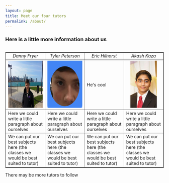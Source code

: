 ```yaml
---
layout: page
title: Meet our four tutors 
permalink: /about/
---
```


<h3>Here is a little more information about us</h3>

<table>

<table width="100%" border="1" cellpadding="2">
  <tr>
    <td width="25%" align="center"><i>Danny Fryer</i></td>
    <td width="25%" align="center"><i>Tyler Peterson</i></td>
    <td width="25%" align="center"><i>Eric Hilhorst</i></td>
    <td width="25%" align="center"><i>Akash Kaza</i></td>
  </tr>
<!--Second Row-->
<!--Danny's column-->
  <tr>
    <td align="center">
    <a href="{{ "/nav-bar/tutor-profiles/Danny.html" | prepend: site.baseurl }}"><img src="https://github.com/pepe454/pepe454.github.io/blob/master/nav-bar/tutor-profiles/tutor-pictures/Danny.jpg?raw=true" height="150px">
    </a>
    </td>
<!--Tyler's column-->
    <td align="center">
    <img src="https://github.com/pepe454/pepe454.github.io/blob/master/nav-bar/tutor-profiles/tutor-pictures/Tyler.png?raw=true"
    height="150px">
    </td>
<!--Eric's column-->
    <td>
    He's cool
    </td>
<!--Akash's column-->
    <td align="center">
    <img src="https://github.com/pepe454/pepe454.github.io/blob/master/nav-bar/tutor-profiles/tutor-pictures/AKash2.JPG?raw=true" height="150px">
    </td>
  </tr>
<!--Third Row--.
<!--Danny's column-->
  <tr>
    <td>
    Here we could write a little paragraph about ourselves
    </td>
<!--Tyler's column-->
    <td>
    Here we could write a little paragraph about ourselves
    </td>
<!--Eric's column-->
    <td>
    Here we could write a little paragraph about ourselves
    </td>
<!--Akash's column-->
    <td>
    Here we could write a little paragraph about ourselves
    </td>
  </tr>
<!--Fourth Row-->
<!--Danny's column-->
  <tr>
    <td>
    We can put our best subjects here (the classes we would be best suited to tutor)
    </td>
<!--Tyler's column-->
    <td>
    We can put our best subjects here (the classes we would be best suited to tutor)
    </td>
<!--Eric's column-->
    <td>
    We can put our best subjects here (the classes we would be best suited to tutor)
    </td>
<!--Akash's column-->
    <td>
    We can put our best subjects here (the classes we would be best suited to tutor)
    </td>
  </tr>
</table>

There may be more tutors to follow



